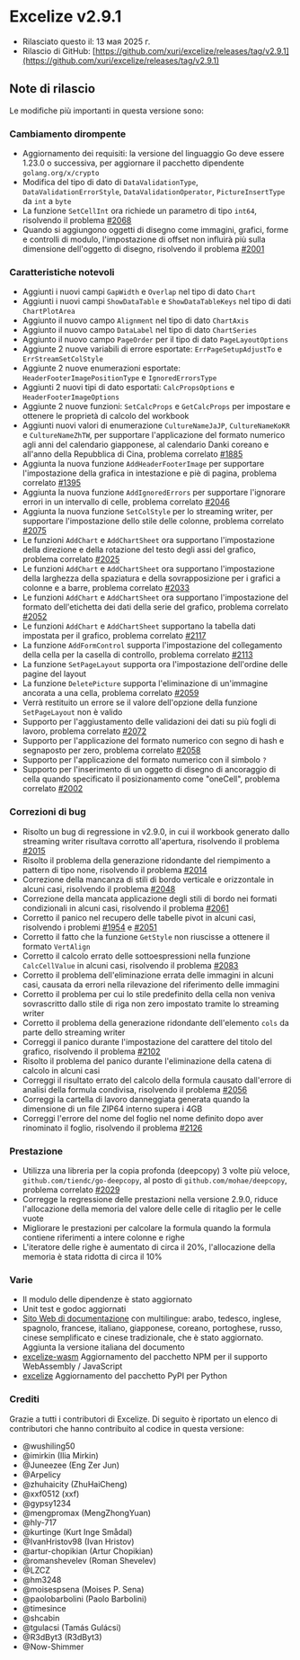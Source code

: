 # Excelize v2.9.1

* Rilasciato questo il: 13 мая 2025 г.
* Rilascio di GitHub: [https://github.com/xuri/excelize/releases/tag/v2.9.1](https://github.com/xuri/excelize/releases/tag/v2.9.1)

## Note di rilascio

Le modifiche più importanti in questa versione sono:

### Cambiamento dirompente

* Aggiornamento dei requisiti: la versione del linguaggio Go deve essere 1.23.0 o successiva, per aggiornare il pacchetto dipendente `golang.org/x/crypto`
* Modifica del tipo di dato di `DataValidationType`, `DataValidationErrorStyle`, `DataValidationOperator`, `PictureInsertType` da `int` a `byte`
* La funzione `SetCellInt` ora richiede un parametro di tipo `int64`, risolvendo il problema [#2068](https://github.com/xuri/excelize/issues/2068)
* Quando si aggiungono oggetti di disegno come immagini, grafici, forme e controlli di modulo, l'impostazione di offset non influirà più sulla dimensione dell'oggetto di disegno, risolvendo il problema [#2001](https://github.com/xuri/excelize/issues/2001)

### Caratteristiche notevoli

* Aggiunti i nuovi campi `GapWidth` e `Overlap` nel tipo di dato `Chart`
* Aggiunti i nuovi campi `ShowDataTable` e `ShowDataTableKeys` nel tipo di dati `ChartPlotArea`
* Aggiunto il nuovo campo `Alignment` nel tipo di dato `ChartAxis`
* Aggiunto il nuovo campo `DataLabel` nel tipo di dato `ChartSeries`
* Aggiunto il nuovo campo `PageOrder` per il tipo di dato `PageLayoutOptions`
* Aggiunte 2 nuove variabili di errore esportate: `ErrPageSetupAdjustTo` e `ErrStreamSetColStyle`
* Aggiunte 2 nuove enumerazioni esportate: `HeaderFooterImagePositionType` e `IgnoredErrorsType`
* Aggiunti 2 nuovi tipi di dato esportati: `CalcPropsOptions` e `HeaderFooterImageOptions`
* Aggiunte 2 nuove funzioni: `SetCalcProps` e `GetCalcProps` per impostare e ottenere le proprietà di calcolo del workbook
* Aggiunti nuovi valori di enumerazione `CultureNameJaJP`, `CultureNameKoKR` e `CultureNameZhTW`, per supportare l'applicazione del formato numerico agli anni del calendario giapponese, al calendario Danki coreano e all'anno della Repubblica di Cina, problema correlato [#1885](https://github.com/xuri/excelize/issues/1885)
* Aggiunta la nuova funzione `AddHeaderFooterImage` per supportare l'impostazione della grafica in intestazione e piè di pagina, problema correlato [#1395](https://github.com/xuri/excelize/issues/1395)
* Aggiunta la nuova funzione `AddIgnoredErrors` per supportare l'ignorare errori in un intervallo di celle, problema correlato [#2046](https://github.com/xuri/excelize/issues/2046)
* Aggiunta la nuova funzione `SetColStyle` per lo streaming writer, per supportare l'impostazione dello stile delle colonne, problema correlato [#2075](https://github.com/xuri/excelize/issues/2075)
* Le funzioni `AddChart` e `AddChartSheet` ora supportano l'impostazione della direzione e della rotazione del testo degli assi del grafico, problema correlato [#2025](https://github.com/xuri/excelize/issues/2025)
* Le funzioni `AddChart` e `AddChartSheet` ora supportano l'impostazione della larghezza della spaziatura e della sovrapposizione per i grafici a colonne e a barre, problema correlato [#2033](https://github.com/xuri/excelize/issues/2033)
* Le funzioni `AddChart` e `AddChartSheet` ora supportano l'impostazione del formato dell'etichetta dei dati della serie del grafico, problema correlato [#2052](https://github.com/xuri/excelize/issues/2052)
* Le funzioni `AddChart` e `AddChartSheet` supportano la tabella dati impostata per il grafico, problema correlato [#2117](https://github.com/xuri/excelize/issues/2117)
* La funzione `AddFormControl` supporta l'impostazione del collegamento della cella per la casella di controllo, problema correlato [#2113](https://github.com/xuri/excelize/issues/2113)
* La funzione `SetPageLayout` supporta ora l'impostazione dell'ordine delle pagine del layout
* La funzione `DeletePicture` supporta l'eliminazione di un'immagine ancorata a una cella, problema correlato [#2059](https://github.com/xuri/excelize/issues/2059)
* Verrà restituito un errore se il valore dell'opzione della funzione `SetPageLayout` non è valido
* Supporto per l'aggiustamento delle validazioni dei dati su più fogli di lavoro, problema correlato [#2072](https://github.com/xuri/excelize/issues/2072)
* Supporto per l'applicazione del formato numerico con segno di hash e segnaposto per zero, problema correlato [#2058](https://github.com/xuri/excelize/issues/2058)
* Supporto per l'applicazione del formato numerico con il simbolo `?`
* Supporto per l'inserimento di un oggetto di disegno di ancoraggio di cella quando specificato il posizionamento come "oneCell", problema correlato [#2002](https://github.com/xuri/excelize/issues/2002)

### Correzioni di bug

* Risolto un bug di regressione in v2.9.0, in cui il workbook generato dallo streaming writer risultava corrotto all'apertura, risolvendo il problema [#2015](https://github.com/xuri/excelize/issues/2015)
* Risolto il problema della generazione ridondante del riempimento a pattern di tipo none, risolvendo il problema [#2014](https://github.com/xuri/excelize/issues/2014)
* Correzione della mancanza di stili di bordo verticale e orizzontale in alcuni casi, risolvendo il problema [#2048](https://github.com/xuri/excelize/issues/2048)
* Correzione della mancata applicazione degli stili di bordo nei formati condizionali in alcuni casi, risolvendo il problema [#2061](https://github.com/xuri/excelize/issues/2061)
* Corretto il panico nel recupero delle tabelle pivot in alcuni casi, risolvendo i problemi [#1954](https://github.com/xuri/excelize/issues/1954) e [#2051](https://github.com/xuri/excelize/issues/2051)
* Corretto il fatto che la funzione `GetStyle` non riuscisse a ottenere il formato `VertAlign`
* Corretto il calcolo errato delle sottoespressioni nella funzione `CalcCellValue` in alcuni casi, risolvendo il problema [#2083](https://github.com/xuri/excelize/issues/2083)
* Corretto il problema dell'eliminazione errata delle immagini in alcuni casi, causata da errori nella rilevazione del riferimento delle immagini
* Corretto il problema per cui lo stile predefinito della cella non veniva sovrascritto dallo stile di riga non zero impostato tramite lo streaming writer
* Corretto il problema della generazione ridondante dell'elemento `cols` da parte dello streaming writer
* Correggi il panico durante l'impostazione del carattere del titolo del grafico, risolvendo il problema [#2102](https://github.com/xuri/excelize/issues/2102)
* Risolto il problema del panico durante l'eliminazione della catena di calcolo in alcuni casi
* Correggi il risultato errato del calcolo della formula causato dall'errore di analisi della formula condivisa, risolvendo il problema [#2056](https://github.com/xuri/excelize/issues/2056)
* Correggi la cartella di lavoro danneggiata generata quando la dimensione di un file ZIP64 interno supera i 4GB
* Correggi l'errore del nome del foglio nel nome definito dopo aver rinominato il foglio, risolvendo il problema [#2126](https://github.com/xuri/excelize/issues/2126)

### Prestazione

* Utilizza una libreria per la copia profonda (deepcopy) 3 volte più veloce, `github.com/tiendc/go-deepcopy`, al posto di `github.com/mohae/deepcopy`, problema correlato [#2029](https://github.com/xuri/excelize/issues/2029)
* Corregge la regressione delle prestazioni nella versione 2.9.0, riduce l'allocazione della memoria del valore delle celle di ritaglio per le celle vuote
* Migliorare le prestazioni per calcolare la formula quando la formula contiene riferimenti a intere colonne e righe
* L'iteratore delle righe è aumentato di circa il 20%, l'allocazione della memoria è stata ridotta di circa il 10%

### Varie

* Il modulo delle dipendenze è stato aggiornato
* Unit test e godoc aggiornati
* [Sito Web di documentazione](https://xuri.me/excelize) con multilingue: arabo, tedesco, inglese, spagnolo, francese, italiano, giapponese, coreano, portoghese, russo, cinese semplificato e cinese tradizionale, che è stato aggiornato. Aggiunta la versione italiana del documento
* [excelize-wasm](https://github.com/xuri/excelize-wasm) Aggiornamento del pacchetto NPM per il supporto WebAssembly / JavaScript
* [excelize](https://github.com/xuri/excelize-py) Aggiornamento del pacchetto PyPI per Python

### Crediti

Grazie a tutti i contributori di Excelize. Di seguito è riportato un elenco di contributori che hanno contribuito al codice in questa versione:

* @wushiling50
* @imirkin (Ilia Mirkin)
* @Juneezee (Eng Zer Jun)
* @Arpelicy
* @zhuhaicity (ZhuHaiCheng)
* @xxf0512 (xxf)
* @gypsy1234
* @mengpromax (MengZhongYuan)
* @hly-717
* @kurtinge (Kurt Inge Smådal)
* @IvanHristov98 (Ivan Hristov)
* @artur-chopikian (Artur Chopikian)
* @romanshevelev (Roman Shevelev)
* @LZCZ
* @hm3248
* @moisespsena (Moises P. Sena)
* @paolobarbolini (Paolo Barbolini)
* @timesince
* @shcabin
* @tgulacsi (Tamás Gulácsi)
* @R3dByt3 (R3dByt3)
* @Now-Shimmer
